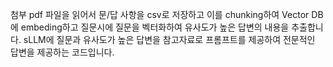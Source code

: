 첨부 pdf 파일을 읽어서 문/답 사항을 csv로 저장하고 이를 chunking하여 Vector DB에 embeding하고 
질문시에 질문을 벡터화하여 유사도가 높은 답변의 내용을 추출합니다. 
sLLM에 질문과 유사도가 높은 답변을 참고자료로 프롬프트를 제공하여 전문적인 답변을 제공하는 코드입니다.
